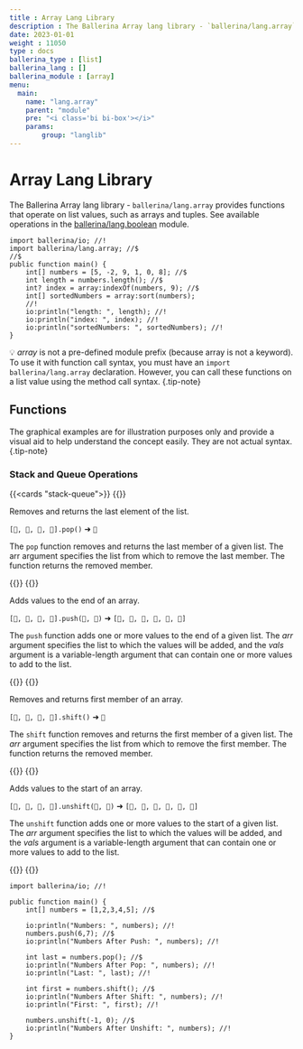```yaml
---
title : Array Lang Library
description : The Ballerina Array lang library - `ballerina/lang.array` provides functions that operate on list values, such as arrays and tuples.
date: 2023-01-01
weight : 11050
type : docs
ballerina_type : [list]
ballerina_lang : []
ballerina_module : [array]
menu:
  main:
    name: "lang.array"
    parent: "module"
    pre: "<i class='bi bi-box'></i>"
    params:
        group: "langlib"
---
```


# Array Lang Library

The Ballerina Array lang library - `ballerina/lang.array` provides functions that operate on list values, such as arrays and tuples.
See available operations in the [ballerina/lang.boolean](https://ballerina.io/spec/lang/master/#lang.boolean) module.

<!--more-->

```ballerina {filename="lang_array.bal" lines="2 5-7"  result="output"}
import ballerina/io; //!
import ballerina/lang.array; //$
//$
public function main() {
    int[] numbers = [5, -2, 9, 1, 0, 8]; //$
    int length = numbers.length(); //$
    int? index = array:indexOf(numbers, 9); //$
    int[] sortedNumbers = array:sort(numbers);
    //!
    io:println("length: ", length); //!
    io:println("index: ", index); //!
    io:println("sortedNumbers: ", sortedNumbers); //!
}
```

💡 _array_ is not a pre-defined module prefix (because array is not a keyword).
To use it with function call syntax, you must have an `import ballerina/lang.array` declaration.
However, you can call these functions on a list value using the method call syntax.
{.tip-note}

## Functions

The graphical examples are for illustration purposes only and provide a visual aid to help understand the concept easily. They are not actual syntax.
{.tip-note}

### Stack and Queue Operations

{{<cards "stack-queue">}}
{{<card title="Pop">}}

Removes and returns the last element of the list. 

`[🍎, 🍇, 🍌, 🍓].pop()` ➜ `🍓`

The `pop` function removes and returns the last member of a given list. The arr argument specifies the list from which to remove the last member. The function returns the removed member.

{{</card>}}
{{<card title="Push">}}

Adds values to the end of an array.

`[🍎, 🍇, 🍌, 🍓].push(🍒, 🍉)` ➜ `[🍎, 🍌, 🍇, 🍓, 🍒, 🍉]`

The `push` function adds one or more values to the end of a given list. The _arr_ argument specifies the list to which the values will be added, and the _vals_ argument is a variable-length argument that can contain one or more values to add to the list.

{{</card>}}
{{<card title="Shift">}}

Removes and returns first member of an array.

`[🍎, 🍇, 🍌, 🍓].shift()` ➜ `🍎`

The `shift` function removes and returns the first member of a given list. The _arr_ argument specifies the list from which to remove the first member. The function returns the removed member.

{{</card>}}
{{<card title="Unshift">}}

Adds values to the start of an array. 

`[🍎, 🍇, 🍌, 🍓].unshift(🍒, 🍉)` ➜ `[🍒, 🍉, 🍎, 🍌, 🍇, 🍓]`

The `unshift` function adds one or more values to the start of a given list. The _arr_ argument specifies the list to which the values will be added, and the _vals_ argument is a variable-length argument that can contain one or more values to add to the list.

{{</card>}}
{{</cards>}}


```ballerina {filename="lang_array_stack_queue.bal" result="output" lines=""}
import ballerina/io; //!

public function main() {
    int[] numbers = [1,2,3,4,5]; //$

    io:println("Numbers: ", numbers); //!
    numbers.push(6,7); //$
    io:println("Numbers After Push: ", numbers); //!

    int last = numbers.pop(); //$
    io:println("Numbers After Pop: ", numbers); //!
    io:println("Last: ", last); //!

    int first = numbers.shift(); //$
    io:println("Numbers After Shift: ", numbers); //!
    io:println("First: ", first); //!

    numbers.unshift(-1, 0); //$
    io:println("Numbers After Unshift: ", numbers); //!
}
```

```